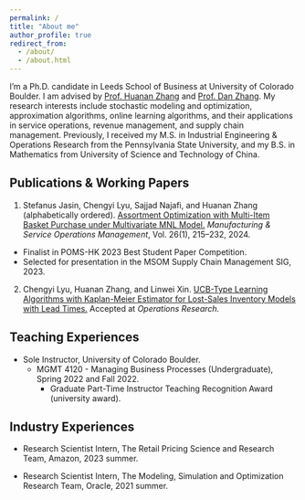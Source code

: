 ```yaml
---
permalink: /
title: "About me"
author_profile: true
redirect_from:
  - /about/
  - /about.html
---
```


I’m a Ph.D. candidate in Leeds School of Business at University of Colorado Boulder. I am advised by [Prof. Huanan Zhang](http://huananzhang.mystrikingly.com/) and [Prof. Dan Zhang](http://www.danzhang.com/). My research interests include stochastic modeling and optimization, approximation algorithms, online learning algorithms, and their applications in service operations, revenue management, and supply chain management. Previously, I received my M.S. in Industrial Engineering & Operations Research from the Pennsylvania State University, and my B.S. in Mathematics from University of Science and Technology of China.


Publications & Working Papers
------
1. Stefanus Jasin, Chengyi Lyu, Sajjad Najafi, and Huanan Zhang (alphabetically ordered). [Assortment Optimization with Multi-Item Basket Purchase under Multivariate MNL Model.](https://pubsonline.informs.org/doi/10.1287/msom.2021.0526) *Manufacturing & Service Operations Management*, Vol. 26(1), 215–232, 2024.
  * Finalist in POMS-HK 2023 Best Student Paper Competition.
  * Selected for presentation in the MSOM Supply Chain Management SIG, 2023.
2. Chengyi Lyu, Huanan Zhang, and Linwei Xin. [UCB-Type Learning Algorithms with Kaplan-Meier Estimator for Lost-Sales Inventory Models with Lead Times.](https://papers.ssrn.com/sol3/papers.cfm?abstract_id=3944354) Accepted at *Operations Research.*
<!--  3. Chengyi Lyu, Dan Zhang. Customer Reward Programs for Two-sided Markets. Working Paper. -->
<!--  4. Stefanus Jasin, Chengyi Lyu, Huanan Zhang, and Andrew Vakhutinsky. Assortment and Price Optimization under MNL Model with Price Range Effect. Working paper. -->

Teaching Experiences
------
* Sole Instructor, University of Colorado Boulder.
    * MGMT 4120 - Managing Business Processes (Undergraduate), Spring 2022 and Fall 2022.
        * Graduate Part-Time Instructor Teaching Recognition Award (university award).
        <!-- *"These awards recognize excellent graduate student teachers for their hard work, creativity, and continued excellence in teaching."* -->

Industry Experiences
------
* Research Scientist Intern, The Retail Pricing Science and Research Team, Amazon, 2023 summer.  

* Research Scientist Intern, The Modeling, Simulation and Optimization Research Team, Oracle, 2021 summer.  
